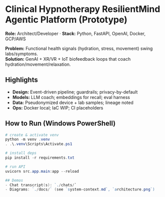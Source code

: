 # Clinical Hypnotherapy ResilientMind Agentic Platform (Prototype)
**Role:** Architect/Developer · **Stack:** Python, FastAPI, OpenAI, Docker, GCP/AWS

**Problem:** Functional health signals (hydration, stress, movement) swing labs/symptoms.  
**Solution:** GenAI + XR/VR + IoT biofeedback loops that coach hydration/movement/relaxation.

## Highlights
- **Design:** Event-driven pipeline; guardrails; privacy-by-default
- **Models:** LLM coach; embeddings for recall; eval harness
- **Data:** Pseudonymized device + lab samples; lineage noted
- **Ops:** Docker local; IaC WIP; CI placeholders

## How to Run (Windows PowerShell)
```powershell
# create & activate venv
python -m venv .venv
. .\.venv\Scripts\Activate.ps1

# install deps
pip install -r requirements.txt

# run API
uvicorn src.app.main:app --reload

## Demos
- Chat transcript(s): `./chats/`
- Diagrams: `./docs/` (see `system-context.md`, `architecture.png`)


